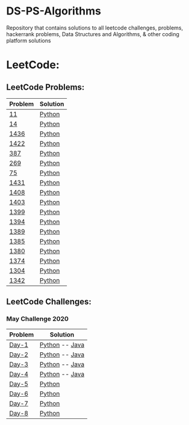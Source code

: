 # DS-PS-Algorithms
Repository that contains solutions to all leetcode challenges, problems, hackerrank problems, Data Structures and Algorithms, &amp; other coding platform solutions

# LeetCode:


## LeetCode Problems:
Problem | Solution
------- | --------
[11](https://leetcode.com/problems/container-with-most-water/) | [Python](https://github.com/nikhilbommu/DS-PS-Algorithms/blob/master/Leetcode/LeetCode%20Problems/container-with-most-water.py)
[14](https://leetcode.com/problems/longest-common-prefix/) | [Python](https://github.com/nikhilbommu/DS-PS-Algorithms/blob/master/Leetcode/LeetCode%20Problems/longest-common-prefix.py)
[1436](https://leetcode.com/problems/destination-city/) | [Python](https://github.com/nikhilbommu/DS-PS-Algorithms/blob/master/Leetcode/LeetCode%20Problems/Destination-City.py)
[1422](https://leetcode.com/problems/maximum-score-after-splitting-a-string/) | [Python](https://github.com/nikhilbommu/DS-PS-Algorithms/blob/master/Leetcode/LeetCode%20Problems/MaximumScoreAfterSplittingaString.py)
[387](https://leetcode.com/problems/first-unique-character-in-a-string/) | [Python](https://github.com/nikhilbommu/DS-PS-Algorithms/blob/master/Leetcode/LeetCode%20Problems/FirstUniqueCharacterInaString.py)
[269](https://leetcode.com/problems/majority-element/) | [Python](https://github.com/nikhilbommu/DS-PS-Algorithms/blob/master/Leetcode/LeetCode%20Problems/MajorityElement.py)
[75](https://leetcode.com/problems/sort-colors/) | [Python](https://github.com/nikhilbommu/DS-PS-Algorithms/blob/master/Leetcode/LeetCode%20Problems/SortColors.py)
[1431](https://leetcode.com/problems/kids-with-the-greatest-number-of-candies/) | [Python](https://github.com/nikhilbommu/DS-PS-Algorithms/blob/master/Leetcode/LeetCode%20Problems/KidsWithTheGreatestNumberOfCandies.py)
[1408](https://leetcode.com/problems/string-matching-in-an-array/) | [Python](https://github.com/nikhilbommu/DS-PS-Algorithms/blob/master/Leetcode/LeetCode%20Problems/StringMatchingInAnArray.py)
[1403](https://leetcode.com/problems/minimum-subsequence-in-non-increasing-order/) | [Python](https://github.com/nikhilbommu/DS-PS-Algorithms/blob/master/Leetcode/LeetCode%20Problems/MinimumSubsequenceInaNon-IncreasingOrder.py)
[1399](https://leetcode.com/problems/count-largest-group/) | [Python](https://github.com/nikhilbommu/DS-PS-Algorithms/blob/master/Leetcode/LeetCode%20Problems/CountLargestGroup.py)
[1394](https://leetcode.com/problems/find-lucky-integer-in-an-array/) | [Python](https://github.com/nikhilbommu/DS-PS-Algorithms/blob/master/Leetcode/LeetCode%20Problems/FindLuckyIntegerInAnArray.py)
[1389](https://leetcode.com/problems/create-target-array-in-the-given-order/) | [Python](https://github.com/nikhilbommu/DS-PS-Algorithms/blob/master/Leetcode/LeetCode%20Problems/CreateTargetArrayInGivenOrder.py)
[1385](https://leetcode.com/problems/find-the-distance-value-between-two-arrays/) | [Python](https://github.com/nikhilbommu/DS-PS-Algorithms/blob/master/Leetcode/LeetCode%20Problems/FindTheDistanceValueBetweenTwoArrays.py)
[1380](https://leetcode.com/problems/lucky-numbers-in-a-matrix/) | [Python](https://github.com/nikhilbommu/DS-PS-Algorithms/blob/master/Leetcode/LeetCode%20Problems/LuckyNumberInaMatrix.py)
[1374](https://leetcode.com/problems/generate-a-string-with-characters-that-have-odd-counts/) | [Python](https://github.com/nikhilbommu/DS-PS-Algorithms/blob/master/Leetcode/LeetCode%20Problems/GenerateaStringWithCharactersThatHaveOddCounts.py)
[1304](https://leetcode.com/problems/find-n-unique-integers-sum-up-to-zero/) | [Python](https://github.com/nikhilbommu/DS-PS-Algorithms/blob/master/Leetcode/LeetCode%20Problems/FindNUniqueIntegersSumuptoZero.py)
[1342](https://leetcode.com/problems/number-of-steps-to-reduce-a-number-to-zero/) | [Python](https://github.com/nikhilbommu/DS-PS-Algorithms/blob/master/Leetcode/LeetCode%20Problems/NumberofStepstoReduceaNumbertoZero.py)



## LeetCode Challenges:
### May Challenge 2020
Problem | Solution
------- | --------
[Day-1](https://leetcode.com/explore/challenge/card/may-leetcoding-challenge/534/week-1-may-1st-may-7th/3316/) | [Python](https://github.com/nikhilbommu/DS-PS-Algorithms/blob/master/Leetcode/LeetCode%20Challenges/May%20LeetCode%20Challenge/FirstBadVersion.py) -- [Java](https://github.com/chetanbommu/LeetCode-MayChallenge2020/blob/master/src/FirstBadVersion.java)
[Day-2](https://leetcode.com/explore/challenge/card/may-leetcoding-challenge/534/week-1-may-1st-may-7th/3317/) | [Python](https://github.com/nikhilbommu/DS-PS-Algorithms/blob/master/Leetcode/LeetCode%20Challenges/May%20LeetCode%20Challenge/JewelsAndStones.py) -- [Java](https://github.com/chetanbommu/LeetCode-MayChallenge2020/blob/master/src/JewelsAndStones.java)
[Day-3](https://leetcode.com/explore/challenge/card/may-leetcoding-challenge/534/week-1-may-1st-may-7th/3318/) | [Python](https://github.com/nikhilbommu/DS-PS-Algorithms/blob/master/Leetcode/LeetCode%20Challenges/May%20LeetCode%20Challenge/RansomNote.py) -- [Java](https://github.com/chetanbommu/LeetCode-MayChallenge2020/blob/master/src/RansomNote.java)
[Day-4](https://leetcode.com/explore/challenge/card/may-leetcoding-challenge/534/week-1-may-1st-may-7th/3319/) | [Python](https://github.com/nikhilbommu/DS-PS-Algorithms/blob/master/Leetcode/LeetCode%20Challenges/May%20LeetCode%20Challenge/NumberCompliment.py) -- [Java](https://github.com/chetanbommu/LeetCode-MayChallenge2020/blob/master/src/NumberCompliment.java)
[Day-5](https://leetcode.com/explore/challenge/card/may-leetcoding-challenge/534/week-1-may-1st-may-7th/3320/) | [Python](https://github.com/nikhilbommu/DS-PS-Algorithms/blob/master/Leetcode/LeetCode%20Problems/FirstUniqueCharacterInaString.py)
[Day-6](https://leetcode.com/explore/challenge/card/may-leetcoding-challenge/534/week-1-may-1st-may-7th/3321/) | [Python](https://github.com/nikhilbommu/DS-PS-Algorithms/blob/master/Leetcode/LeetCode%20Problems/MajorityElement.py)
[Day-7](https://leetcode.com/explore/challenge/card/may-leetcoding-challenge/534/week-1-may-1st-may-7th/3322/) | [Python](https://github.com/nikhilbommu/DS-PS-Algorithms/blob/master/Leetcode/LeetCode%20Challenges/May%20LeetCode%20Challenge/CousinsInBinaryTree.py)
[Day-8](https://leetcode.com/explore/challenge/card/may-leetcoding-challenge/535/week-2-may-8th-may-14th/3323/) | [Python](https://github.com/nikhilbommu/DS-PS-Algorithms/blob/master/Leetcode/LeetCode%20Challenges/May%20LeetCode%20Challenge/CheckIfItIsaStraightLine.py)